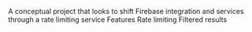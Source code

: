 A conceptual project that looks to shift Firebase integration and services through a rate limiting service
Features
Rate limiting
Filtered results

